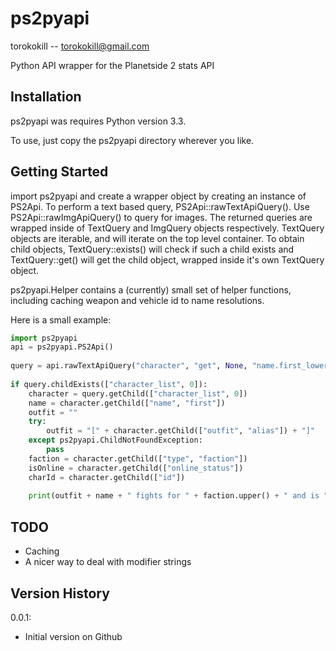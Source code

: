 ps2pyapi
========

torokokill -- torokokill@gmail.com

Python API wrapper for the Planetside 2 stats API

Installation
------------

ps2pyapi was requires Python version 3.3.

To use, just copy the ps2pyapi directory wherever you like.

Getting Started
---------------

import ps2pyapi and create a wrapper object by creating an instance of PS2Api. To perform a text based query, PS2Api::rawTextApiQuery(). Use PS2Api::rawImgApiQuery() to query for images. The returned queries are wrapped inside of TextQuery and ImgQuery objects respectively. TextQuery objects are iterable, and will iterate on the top level container. To obtain child objects, TextQuery::exists() will check if such a child exists and TextQuery::get() will get the child object, wrapped inside it's own TextQuery object.

ps2pyapi.Helper contains a (currently) small set of helper functions, including caching weapon and vehicle id to name resolutions.

Here is a small example:
```python
import ps2pyapi
api = ps2pyapi.PS2Api()
		
query = api.rawTextApiQuery("character", "get", None, "name.first_lower=torokokill&c:show=name.first,type.faction,id&c:resolve=online_status,outfit")
        
if query.childExists(["character_list", 0]):
    character = query.getChild(["character_list", 0])
    name = character.getChild(["name", "first"])
    outfit = ""
    try:
        outfit = "[" + character.getChild(["outfit", "alias"]) + "]"
    except ps2pyapi.ChildNotFoundException:
        pass
    faction = character.getChild(["type", "faction"])
    isOnline = character.getChild(["online_status"])
    charId = character.getChild(["id"])
            
    print(outfit + name + " fights for " + faction.upper() + " and is " + ("online" if isOnline != "0" else "offline"))
```

TODO
----
* Caching
* A nicer way to deal with modifier strings

Version History
---------------

0.0.1:
*	Initial version on Github
